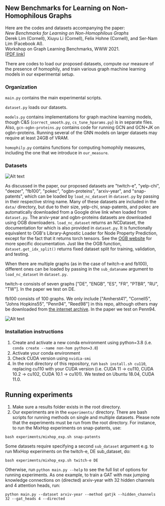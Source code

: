 ## New Benchmarks for Learning on Non-Homophilous Graphs

Here are the codes and datasets accompanying the paper:  
*New Benchmarks for Learning on Non-Homophilous Graphs*  
Derek Lim (Cornell), Xiuyu Li (Cornell), Felix Hohne (Cornell), and Ser-Nam Lim (Facebook AI).  
Workshop on Graph Learning Benchmarks, WWW 2021.  
[[PDF link](https://graph-learning-benchmarks.github.io/assets/papers/Non_Homophilous_Camera_Ready.pdf)]

 There are codes to load our proposed datasets, compute our measure of the presence of homophily, and train various graph machine learning models in our experimental setup.

### Organization
`main.py` contains the main experimental scripts.

`dataset.py` loads our datasets.

`models.py` contains implementations for graph machine learning models, though C&S (`correct_smooth.py`, `cs_tune_hparams.py`) is in separate files. Also, `gcn-ogbn-proteins.py` contains code for running GCN and GCN+JK on ogbn-proteins. Running several of the GNN models on larger datasets may require at least 24GB of VRAM. 

`homophily.py` contains functions for computing homophily measures, including the one that we introduce in `our_measure`.

### Datasets

![Alt text](https://user-images.githubusercontent.com/58995473/113487776-f3665d80-9487-11eb-8035-fbf5126f85df.png "Our Datasets")

As discussed in the paper, our proposed datasets are "twitch-e", "yelp-chi", "deezer", "fb100", "pokec", "ogbn-proteins", "arxiv-year", and "snap-patents", which can be loaded by `load_nc_dataset` in `dataset.py` by passing in their respective string name. Many of these datasets are included in the `data/` directory, but due to their size, yelp-chi, snap-patents, and pokec are automatically downloaded from a Google drive link when loaded from `dataset.py`. The arxiv-year and ogbn-proteins datasets are downloaded using OGB downloaders. `load_nc_dataset` returns an NCDataset, the documentation for which is also provided in `dataset.py`. It is functionally equivalent to OGB's Library-Agnostic Loader for Node Property Prediction, except for the fact that it returns torch tensors. See the [OGB website](https://ogb.stanford.edu/docs/nodeprop/) for more specific documentation. Just like the OGB function, `dataset.get_idx_split()` returns fixed dataset split for training, validation, and testing. 

When there are multiple graphs (as in the case of twitch-e and fb100), different ones can be loaded by passing in the `sub_dataname` argument to `load_nc_dataset` in `dataset.py`.

twitch-e consists of seven graphs ["DE", "ENGB", "ES", "FR", "PTBR", "RU", "TW"]. In the paper we test on DE.

fb100 consists of 100 graphs. We only include ["Amherst41", "Cornell5", "Johns Hopkins55", "Penn94", "Reed98"] in this repo, although others may be downloaded from [the internet archive](https://archive.org/details/oxford-2005-facebook-matrix). In the paper we test on Penn94.

![Alt text](https://user-images.githubusercontent.com/58995473/113487966-18a79b80-9489-11eb-91cf-0d5c73ebdef3.png "Dataset Compatibility Matrices")

### Installation instructions

1. Create and activate a new conda environment using python=3.8 (i.e. `conda create --name non-hom python=3.8`) 
2. Activate your conda environment
3. Check CUDA version using `nvidia-smi` 
4. In the root directory of this repository, run `bash install.sh cu110`, replacing cu110 with your CUDA version (i.e. CUDA 11 -> cu110, CUDA 10.2 -> cu102, CUDA 10.1 -> cu101). We tested on Ubuntu 18.04, CUDA 11.0.


## Running experiments

1. Make sure a results folder exists in the root directory. 
2. Our experiments are in the `experiments/` directory. There are bash scripts for running methods on single and multiple datasets. Please note that the experiments must be run from the root directory. For instance, to run the MixHop experiments on snap-patents, use: 
```
bash experiments/mixhop_exp.sh snap-patents
```
Some datasets require specifying a second `sub_dataset` argument e.g. to run MixHop experiments on the twitch-e, DE sub_dataset, do: 
```
bash experiments/mixhop_exp.sh twitch-e DE
```
Otherwise, run `python main.py --help` to see the full list of options for running experiments. As one example, to train a GAT with max jumping knowledge connections on (directed) arxiv-year with 32 hidden channels and 4 attention heads, run:
```
python main.py --dataset arxiv-year --method gatjk --hidden_channels 32 --gat_heads 4 --directed
```
